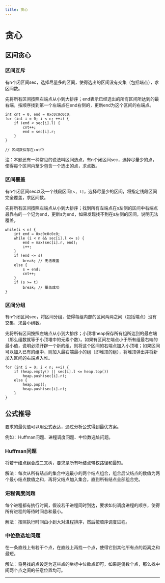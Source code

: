 ```yaml
---
title: 贪心
---
```


# 贪心

<script type="text/javascript" src="/include/head.js"></script>

## 区间贪心

### 区间互斥

有n个闭区间sec，选择尽量多的区间，使得选出的区间没有交集（包括端点），求区间数。

先将所有区间按照右端点从小到大排序；end表示已经选出的所有区间所达到的最右端，按顺序找到第一个左端点在end右侧的，更新end为这个区间的右端点。

```
int cnt = 0, end = 0xc0c0c0c0;
for (int i = 0; i < n; ++i) {
    if (end < sec[i].l) {
        cnt++;
        end = sec[i].r;
    }
}

// 区间数保存在cnt中
```

注：本题还有一种常见的说法叫区间选点，有n个闭区间sec，选择尽量少的点，使得每个区间内至少包含一个选出的点，求点数。

### 区间覆盖

有n个闭区间sec以及一个线段区间`[s, t]`，选择尽量少的区间，将指定线段区间完全覆盖，求区间数。

先将所有区间按照左端点从小到大排序；找到所有左端点在s左侧的区间中右端点最靠右的一个记为end，更新s为end，如果发现找不到在s左侧的区间，说明无法覆盖。

```
while(i < n) {
    int end = 0xc0c0c0c0;
    while (i < n && sec[i].l <= s) {
        end = max(sec[i].r, end);
        i++;
    }
    if (end <= s)
        break; // 无法覆盖
    else {
        s = end;
        cnt++;
    }
    if (s >= t)
        break; // 覆盖成功
}
```

### 区间分组

有n个闭区间sec，将区间分组，使得每组内部的区间两两之间（包括端点）没有交集，求最小组数。

先将所有区间按照左端点从小到大排序；小顶堆heap保存所有组所达到的最右端（那么组数就等于小顶堆中的元素个数）。如果有区间左端点小于所有组最右端的最小值，说明必须开辟一个新的组，则将这个区间的右端点加入小顶堆；如果区间可以加入已有的组中，则加入最右端最小的组（即堆顶的组），将堆顶弹出并将新加入区间的右端点入堆。

```
for (int i = 0; i < n; ++i) {
    if (heap.empty() || sec[i].l <= heap.top())
        heap.push(sec[i].r);
    else {
        heap.pop();
        heap.push(sec[i].r);
    }
}
```

## 公式推导

要求的最优值可以用公式表达，通过分析公式得到最优方案。

例如：Huffman问题、进程调度问题、中位数选址问题。

### Huffman问题

将若干结点组合成二叉树，要求是所有叶结点带权路径和最短。

解法：每次从所有结点的集合中选最小的两个结点组合，组合后父结点的数值为两个最小结点数值之和，再将父结点加入集合，直到所有结点全部组合完。

### 进程调度问题

每个进程都有执行时间，假设若干进程同时到达，要求如何调度进程的顺序，使得所有进程的等待时间总和最小。

解法：按照执行时间由小到大对进程排序，然后按顺序调度进程。

### 中位数选址问题

在一条直线上有若干个点，在直线上再找一个点，使得它到其他所有点的距离之和最短。

解法：将另找的点设定为这些点的坐标中位数点即可，如果是偶数个点，那么找中间两个点之间的任意位置均可。

---

<script type="text/javascript" src="/include/tail.js"></script>
